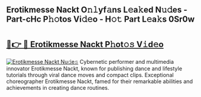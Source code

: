 ## Erotikmesse Nackt O𝚗𝚕yf𝚊ns L𝚎a𝚔ed N𝚞𝚍es - Part-cHc P𝚑𝚘tos Vi𝚍𝚎o - H𝚘𝚝 Part L𝚎a𝚔s 0Sr0w

# <h2><a href="http://kf10o1q.oniu.top/?m=Erotikmesse+Nackt">🔗👉 🔴 Erotikmesse Nackt P𝚑ot𝚘𝚜 V𝚒d𝚎o</a></h2>

[![Erotikmesse Nackt Nu𝚍e𝚜](https://i.imgur.com/0qMVB7G.gif)](http://kf10o1q.oniu.top/?m=Erotikmesse+Nackt)
Cybernetic performer and multimedia innovator Erotikmesse Nackt, known for publishing dance and lifestyle tutorials through viral dance moves and compact clips. Exceptional choreographer Erotikmesse Nackt, famed for their remarkable abilities and achievements in creating dance routines.  
